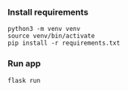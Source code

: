 ### Install requirements

```
python3 -m venv venv
source venv/bin/activate
pip install -r requirements.txt
```

### Run app

```
flask run
```